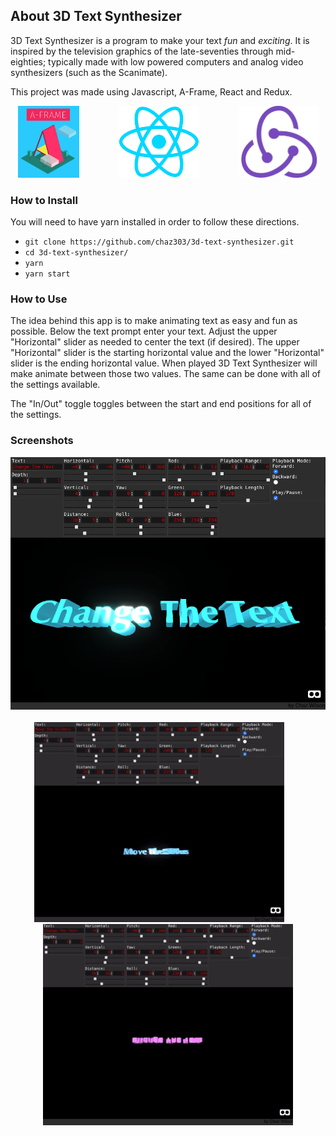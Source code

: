 ## About 3D Text Synthesizer

3D Text Synthesizer is a program to make your text _fun_ and _exciting_. It is inspired by the television graphics of the late-seventies through mid-eighties; typically made with low powered computers and analog video synthesizers (such as the Scanimate).

This project was made using Javascript, A-Frame, React and Redux.
<p float="left" align="center">
<img src="./img/logos/A-Frame_logo.png" height="115">&nbsp; &nbsp; &nbsp; &nbsp; &nbsp; &nbsp; &nbsp; &nbsp;
<img src="./img/logos/react.png" height="115">&nbsp; &nbsp; &nbsp; &nbsp; &nbsp; &nbsp; &nbsp; &nbsp;
<img src="./img/logos/redux.png" height="115">
</p>

### How to Install

You will need to have yarn installed in order to follow these directions.

* `git clone https://github.com/chaz303/3d-text-synthesizer.git`
* `cd 3d-text-synthesizer/`
* `yarn`
* `yarn start`

### How to Use

The idea behind this app is to make animating text as easy and fun as possible. Below the text prompt enter your text. Adjust the upper "Horizontal" slider as needed to center the text (if desired). The upper "Horizontal" slider is the starting horizontal value and the lower "Horizontal" slider is the ending horizontal value. When played 3D Text Synthesizer will make animate between those two values. The same can be done with all of the settings available.

The "In/Out" toggle toggles between the start and end positions for all of the settings.

### Screenshots

<p align="center">
<img src="./img/3d-text-synth.png"><br><br>
<img src="./img/3d-text-synth1.gif">&nbsp; &nbsp; &nbsp; &nbsp; 
<img src="./img/3d-text-synth2.gif">
</p>
